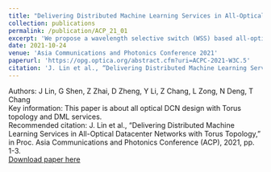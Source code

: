 ```yaml
---
title: "Delivering Distributed Machine Learning Services in All-Optical Datacenter Networks with Torus Topology"
collection: publications
permalink: /publication/ACP_21_01
excerpt: 'We propose a wavelength selective switch (WSS) based all-optical data center network (DCN) in Torus topology. A heuristic algorithm is proposed to deliver distributed machine learning (DML) services. Simulation results show that the proposed approaches achieve short service execution time and low lightpath signal loss.'
date: 2021-10-24
venue: 'Asia Communications and Photonics Conference 2021'
paperurl: 'https://opg.optica.org/abstract.cfm?uri=ACPC-2021-W3C.5'
citation: 'J. Lin et al., “Delivering Distributed Machine Learning Services in All-Optical Datacenter Networks with Torus Topology,” in Proc. Asia Communications and Photonics Conference (ACP), 2021, pp. 1-3.'
---
```


Authors: J Lin, G Shen, Z Zhai, D Zheng, Y Li, Z Chang, L Zong, N Deng, T Chang  
Key information: This paper is about all optical DCN design with Torus topology and DML services.  
Recommended citation: J. Lin et al., “Delivering Distributed Machine Learning Services in All-Optical Datacenter Networks with Torus Topology,” in Proc. Asia Communications and Photonics Conference (ACP), 2021, pp. 1-3.  
[Download paper here](https://opg.optica.org/abstract.cfm?uri=ACPC-2021-W3C.5)
